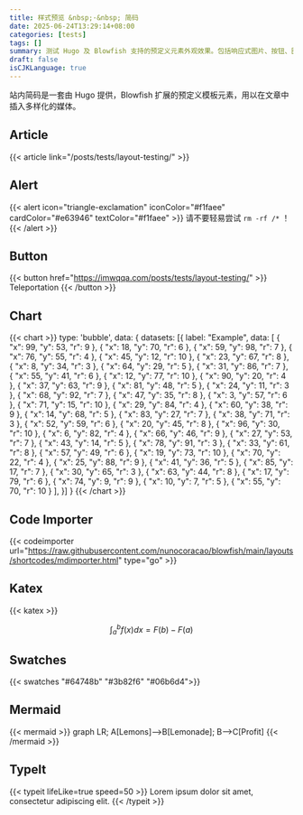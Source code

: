 ```yaml
---
title: 样式预览 &nbsp;·&nbsp; 简码
date: 2025-06-24T13:29:14+08:00
categories: [tests]
tags: []
summary: 测试 Hugo 及 Blowfish 支持的预定义元素外观效果。包括响应式图片、按钮、图表、色板等。
draft: false
isCJKLanguage: true
---
```


站内简码是一套由 Hugo 提供，Blowfish 扩展的预定义模板元素，用以在文章中插入多样化的媒体。

## Article

{{< article link="/posts/tests/layout-testing/" >}}

## Alert

{{< alert icon="triangle-exclamation" iconColor="#f1faee" cardColor="#e63946" textColor="#f1faee" >}}
请不要轻易尝试 `rm -rf /*` ！
{{< /alert >}}

## Button

{{< button href="https://imwqqa.com/posts/tests/layout-testing/" >}}
Teleportation
{{< /button >}}

## Chart

{{< chart >}}
type: 'bubble',
data: {
    datasets: [{
        label: "Example",
        data: [
        {
            "x": 99,
            "y": 53,
            "r": 9
        },
        {
            "x": 18,
            "y": 70,
            "r": 6
        },
        {
            "x": 59,
            "y": 98,
            "r": 7
        },
        {
            "x": 76,
            "y": 55,
            "r": 4
        },
        {
            "x": 45,
            "y": 12,
            "r": 10
        },
        {
            "x": 23,
            "y": 67,
            "r": 8
        },
        {
            "x": 8,
            "y": 34,
            "r": 3
        },
        {
            "x": 64,
            "y": 29,
            "r": 5
        },
        {
            "x": 31,
            "y": 86,
            "r": 7
        },
        {
            "x": 55,
            "y": 41,
            "r": 6
        },
        {
            "x": 12,
            "y": 77,
            "r": 10
        },
        {
            "x": 90,
            "y": 20,
            "r": 4
        },
        {
            "x": 37,
            "y": 63,
            "r": 9
        },
        {
            "x": 81,
            "y": 48,
            "r": 5
        },
        {
            "x": 24,
            "y": 11,
            "r": 3
        },
        {
            "x": 68,
            "y": 92,
            "r": 7
        },
        {
            "x": 47,
            "y": 35,
            "r": 8
        },
        {
            "x": 3,
            "y": 57,
            "r": 6
        },
        {
            "x": 71,
            "y": 15,
            "r": 10
        },
        {
            "x": 29,
            "y": 84,
            "r": 4
        },
        {
            "x": 60,
            "y": 38,
            "r": 9
        },
        {
            "x": 14,
            "y": 68,
            "r": 5
        },
        {
            "x": 83,
            "y": 27,
            "r": 7
        },
        {
            "x": 38,
            "y": 71,
            "r": 3
        },
        {
            "x": 52,
            "y": 59,
            "r": 6
        },
        {
            "x": 20,
            "y": 45,
            "r": 8
        },
        {
            "x": 96,
            "y": 30,
            "r": 10
        },
        {
            "x": 6,
            "y": 82,
            "r": 4
        },
        {
            "x": 66,
            "y": 46,
            "r": 9
        },
        {
            "x": 27,
            "y": 53,
            "r": 7
        },
        {
            "x": 43,
            "y": 14,
            "r": 5
        },
        {
            "x": 78,
            "y": 91,
            "r": 3
        },
        {
            "x": 33,
            "y": 61,
            "r": 8
        },
        {
            "x": 57,
            "y": 49,
            "r": 6
        },
        {
            "x": 19,
            "y": 73,
            "r": 10
        },
        {
            "x": 70,
            "y": 22,
            "r": 4
        },
        {
            "x": 25,
            "y": 88,
            "r": 9
        },
        {
            "x": 41,
            "y": 36,
            "r": 5
        },
        {
            "x": 85,
            "y": 17,
            "r": 7
        },
        {
            "x": 30,
            "y": 65,
            "r": 3
        },
        {
            "x": 63,
            "y": 44,
            "r": 8
        },
        {
            "x": 17,
            "y": 79,
            "r": 6
        },
        {
            "x": 74,
            "y": 9,
            "r": 9
        },
        {
            "x": 10,
            "y": 7,
            "r": 5
        },
        {
            "x": 55,
            "y": 70,
            "r": 10
        }
        ],
    }]
}
{{< /chart >}}

## Code Importer

{{< codeimporter url="https://raw.githubusercontent.com/nunocoracao/blowfish/main/layouts/shortcodes/mdimporter.html" type="go" >}}

## Katex

{{< katex >}}

$$
    \int_{a}^{b} f(x)dx = F(b) - F(a)
$$

## Swatches

{{< swatches "#64748b" "#3b82f6" "#06b6d4">}}

## Mermaid

{{< mermaid >}}
    graph LR;
    A[Lemons]-->B[Lemonade];
    B-->C[Profit]
{{< /mermaid >}}


## TypeIt

{{< typeit lifeLike=true speed=50 >}}
Lorem ipsum dolor sit amet, 
consectetur adipiscing elit. 
{{< /typeit >}}

